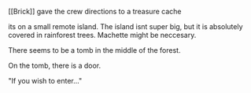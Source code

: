 [[Brick]] gave the crew directions to a treasure cache

its on a small remote island. The island isnt super big, but it is absolutely covered in rainforest trees. Machette might be neccesary.

There seems to be a tomb in the middle of the forest.

On the tomb, there is a door.

"If you wish to enter..."